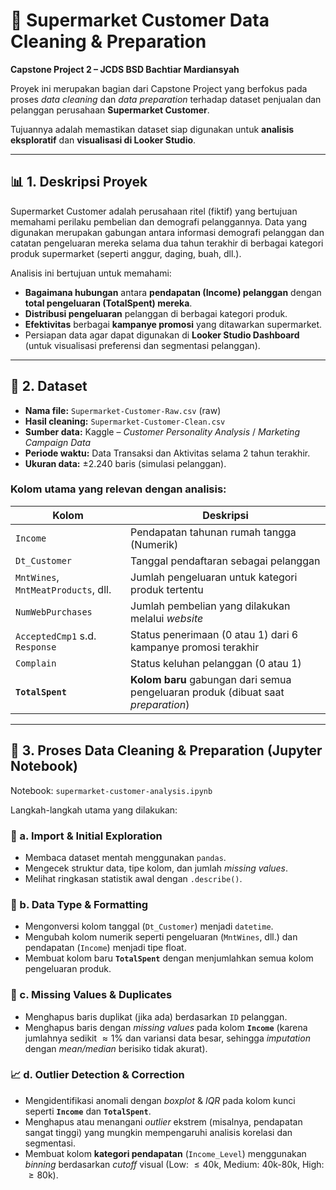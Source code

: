 # 🛒 Supermarket Customer Data Cleaning & Preparation
**Capstone Project 2 – JCDS BSD Bachtiar Mardiansyah**

Proyek ini merupakan bagian dari Capstone Project yang berfokus pada proses *data cleaning* dan *data preparation* terhadap dataset penjualan dan pelanggan perusahaan **Supermarket Customer**.

Tujuannya adalah memastikan dataset siap digunakan untuk **analisis eksploratif** dan **visualisasi di Looker Studio**.

---

## 📊 **1. Deskripsi Proyek**

Supermarket Customer adalah perusahaan ritel (fiktif) yang bertujuan memahami perilaku pembelian dan demografi pelanggannya. Data yang digunakan merupakan gabungan antara informasi demografi pelanggan dan catatan pengeluaran mereka selama dua tahun terakhir di berbagai kategori produk supermarket (seperti anggur, daging, buah, dll.).

Analisis ini bertujuan untuk memahami:
* **Bagaimana hubungan** antara **pendapatan ($\text{Income}$) pelanggan** dengan **total pengeluaran ($\text{TotalSpent}$) mereka**.
* **Distribusi pengeluaran** pelanggan di berbagai kategori produk.
* **Efektivitas** berbagai **kampanye promosi** yang ditawarkan supermarket.
* Persiapan data agar dapat digunakan di **Looker Studio Dashboard** (untuk visualisasi preferensi dan segmentasi pelanggan).

---

## 🧾 **2. Dataset**

* **Nama file:** `Supermarket-Customer-Raw.csv` (raw)
* **Hasil cleaning:** `Supermarket-Customer-Clean.csv`
* **Sumber data:** Kaggle – *Customer Personality Analysis* / *Marketing Campaign Data*
* **Periode waktu:** Data Transaksi dan Aktivitas selama 2 tahun terakhir.
* **Ukuran data:** $\pm 2.240$ baris (simulasi pelanggan).

### Kolom utama yang relevan dengan analisis:
| Kolom | Deskripsi |
|---|---|
| `Income` | Pendapatan tahunan rumah tangga (Numerik) |
| `Dt_Customer` | Tanggal pendaftaran sebagai pelanggan |
| `MntWines`, `MntMeatProducts`, dll. | Jumlah pengeluaran untuk kategori produk tertentu |
| `NumWebPurchases` | Jumlah pembelian yang dilakukan melalui *website* |
| `AcceptedCmp1` s.d. `Response` | Status penerimaan ($\text{0}$ atau $\text{1}$) dari $\text{6}$ kampanye promosi terakhir |
| `Complain` | Status keluhan pelanggan ($\text{0}$ atau $\text{1}$) |
| **`TotalSpent`** | **Kolom baru** gabungan dari semua pengeluaran produk (dibuat saat *preparation*) |

---

## 🧹 **3. Proses Data Cleaning & Preparation (Jupyter Notebook)**

Notebook: `supermarket-customer-analysis.ipynb`

Langkah-langkah utama yang dilakukan:

### 🧩 a. Import & Initial Exploration
* Membaca dataset mentah menggunakan `pandas`.
* Mengecek struktur data, tipe kolom, dan jumlah *missing values*.
* Melihat ringkasan statistik awal dengan `.describe()`.

### 🔧 b. Data Type & Formatting
* Mengonversi kolom tanggal (`Dt_Customer`) menjadi `datetime`.
* Mengubah kolom numerik seperti pengeluaran (`MntWines`, dll.) dan pendapatan (`Income`) menjadi tipe $\text{float}$.
* Membuat kolom baru **`TotalSpent`** dengan menjumlahkan semua kolom pengeluaran produk.

### 🧭 c. Missing Values & Duplicates
* Menghapus baris duplikat (jika ada) berdasarkan `ID` pelanggan.
* Menghapus baris dengan *missing values* pada kolom **`Income`** (karena jumlahnya sedikit $\approx 1\%$ dan variansi data besar, sehingga *imputation* dengan *mean/median* berisiko tidak akurat).

### 📈 d. Outlier Detection & Correction
* Mengidentifikasi anomali dengan *boxplot* & *IQR* pada kolom kunci seperti **`Income`** dan **`TotalSpent`**.
* Menghapus atau menangani *outlier* ekstrem (misalnya, pendapatan sangat tinggi) yang mungkin mempengaruhi analisis korelasi dan segmentasi.
* Membuat kolom **kategori pendapatan** (`Income_Level`) menggunakan *binning* berdasarkan *cutoff* visual (Low: $\leq \text{40k}$, Medium: $\text{40k-80k}$, High: $\geq \text{80k}$).
